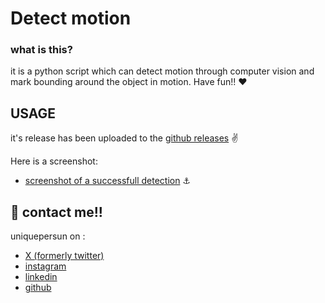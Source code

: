 
# Detect motion

### what is this?
it is a python script which can detect motion through computer vision and mark bounding around the object in motion. Have fun!! :heart:


## USAGE
it's release has been uploaded to the [github releases](https://github.com/uniquepersun/motion-detection-with-python/releases) :v:



Here is a screenshot:

- [screenshot of a successfull detection](https://github.com/user-attachments/assets/b39d3fd0-b8a7-476f-9fc9-f1b3ae4c6fa2) ⚓


## 🔗 contact me!!
uniquepersun on :
- [X (formerly twitter)](https://x.com/uniquepersun) <br>
- [instagram](https://instagram.com/uniquepersun) <br>
-  [linkedin](https://https://www.linkedin.com/in/abhay-tomar-53218530b)<br>
- [github](https://github.com/uniquepersun)<br>
